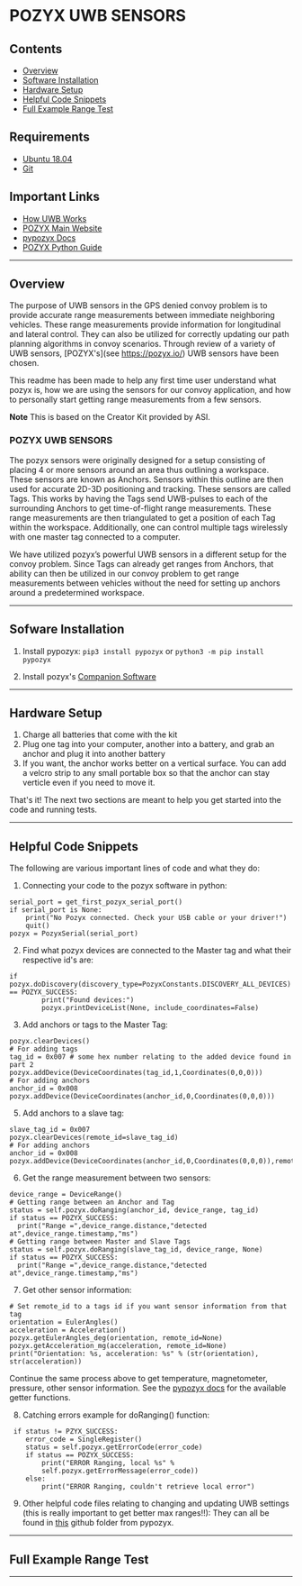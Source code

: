 # POZYX UWB SENSORS

## Contents
* [Overview](#set-up-a-base-station-or-personal-computer)
* [Software Installation](#software-installation)
* [Hardware Setup](#hardware-setup)
* [Helpful Code Snippets](#helpful-code-snippets)
* [Full Example Range Test](#full-example-range-test)

## Requirements
* [Ubuntu 18.04](https://ubuntu.com/download/desktop)
* [Git](https://git-scm.com/download/linux)

## Important Links
* [How UWB Works](https://pozyx.io/uwb-technology/how-does-uwb-work/)
* [POZYX Main Website](https://pozyx.io/)
* [pypozyx Docs](https://pypozyx.readthedocs.io/en/develop/)
* [POZYX Python Guide](https://docs.pozyx.io/creator/latest/python)

------------

## Overview

The purpose of UWB sensors in the GPS denied convoy problem is to provide accurate range measurements between immediate neighboring vehicles. 
These range measurements provide information for longitudinal and lateral control. 
They can also be utilized for correctly updating our path planning algorithms in convoy scenarios.
Through review of a variety of UWB sensors, [POZYX's](see https://pozyx.io/) UWB sensors have been chosen.

This readme has been made to help any first time user understand what pozyx is, how we are using the sensors for our convoy application, and how to personally start getting range measurements from a few sensors.

**Note** This is based on the Creator Kit provided by ASI.

### POZYX UWB SENSORS
The pozyx sensors were originally designed for a setup consisting of placing 4 or more sensors around an area thus outlining a workspace. 
These sensors are known as Anchors. Sensors within this outline are then used for accurate 2D-3D positioning and tracking. 
These sensors are called Tags. This works by having the Tags send UWB-pulses to each of the surrounding Anchors to get time-of-flight range measurements. 
These range measurements are then triangulated to get a position of each Tag within the workspace. 
Additionally, one can control multiple tags wirelessly with one master tag connected to a computer.

We have utilized pozyx’s powerful UWB sensors in a different setup for the convoy problem. 
Since Tags can already get ranges from Anchors, that ability can then be utilized in our convoy problem to get range measurements between vehicles without the need for setting up anchors around a predetermined workspace. 

------------

## Sofware Installation
1. Install pypozyx:
```pip3 install pypozyx``` or ```python3 -m pip install pypozyx```

2. Install pozyx's [Companion Software](https://pozyx.io/products-and-services/creator-controller)

------------

## Hardware Setup
1. Charge all batteries that come with the kit
2. Plug one tag into your computer, another into a battery, and grab an anchor and plug it into another battery
3. If you want, the anchor works better on a vertical surface. You can add a velcro strip to any small portable box so that the anchor can stay verticle even if you need to move it. 

That's it! The next two sections are meant to help you get started into the code and running tests.

------------

## Helpful Code Snippets
The following are various important lines of code and what they do:

1. Connecting your code to the pozyx software in python:
```
serial_port = get_first_pozyx_serial_port()
if serial_port is None:
    print("No Pozyx connected. Check your USB cable or your driver!")
    quit()
pozyx = PozyxSerial(serial_port)
```
2. Find what pozyx devices are connected to the Master tag and what their respective id's are:
```
if pozyx.doDiscovery(discovery_type=PozyxConstants.DISCOVERY_ALL_DEVICES) == POZYX_SUCCESS:
        print("Found devices:")
        pozyx.printDeviceList(None, include_coordinates=False)
```
3. Add anchors or tags to the Master Tag:
```
pozyx.clearDevices()
# For adding tags
tag_id = 0x007 # some hex number relating to the added device found in part 2
pozyx.addDevice(DeviceCoordinates(tag_id,1,Coordinates(0,0,0)))
# For adding anchors
anchor_id = 0x008
pozyx.addDevice(DeviceCoordinates(anchor_id,0,Coordinates(0,0,0)))
```
5. Add anchors to a slave tag:
```
slave_tag_id = 0x007
pozyx.clearDevices(remote_id=slave_tag_id)
# For adding anchors
anchor_id = 0x008
pozyx.addDevice(DeviceCoordinates(anchor_id,0,Coordinates(0,0,0)),remote_id=slave_tag_id)
```
6. Get the range measurement between two sensors:
```
device_range = DeviceRange()
# Getting range between an Anchor and Tag
status = self.pozyx.doRanging(anchor_id, device_range, tag_id)
if status == POZYX_SUCCESS:
  print("Range =",device_range.distance,"detected at",device_range.timestamp,"ms")
# Getting range between Master and Slave Tags
status = self.pozyx.doRanging(slave_tag_id, device_range, None)
if status == POZYX_SUCCESS:
  print("Range =",device_range.distance,"detected at",device_range.timestamp,"ms")
```
7. Get other sensor information:
```
# Set remote_id to a tags id if you want sensor information from that tag
orientation = EulerAngles()
acceleration = Acceleration()
pozyx.getEulerAngles_deg(orientation, remote_id=None)
pozyx.getAcceleration_mg(acceleration, remote_id=None)
print("Orientation: %s, acceleration: %s" % (str(orientation), str(acceleration))
```
Continue the same process above to get temperature, magnetometer, pressure, other sensor information. See the [pypozyx docs](https://pypozyx.readthedocs.io/en/develop/pypozyx_api/index.html) for the available getter functions.

8. Catching errors example for doRanging() function:
```
 if status != PZYX_SUCCESS:
    error_code = SingleRegister()
    status = self.pozyx.getErrorCode(error_code)
    if status == POZYX_SUCCESS:
        print("ERROR Ranging, local %s" %
        self.pozyx.getErrorMessage(error_code))
    else:
        print("ERROR Ranging, couldn't retrieve local error")
```
9. Other helpful code files relating to changing and updating UWB settings (this is really important to get better max ranges!!):
They can all be found in [this](https://github.com/pozyxLabs/Pozyx-Python-library/tree/master/useful) github folder from pypozyx.


------------

## Full Example Range Test

------------
